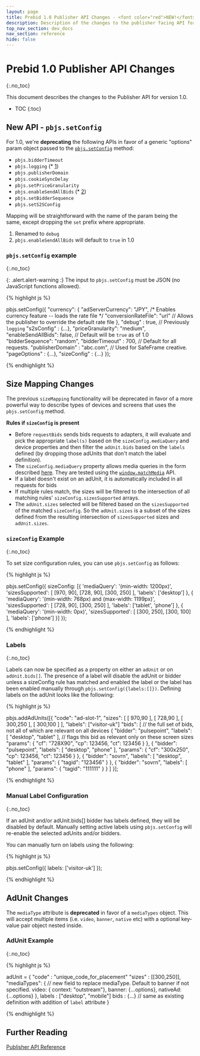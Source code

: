 ```yaml
---
layout: page
title: Prebid 1.0 Publisher API Changes - <font color="red">NEW!</font>
description: Description of the changes to the publisher facing API for Prebid 1.0
top_nav_section: dev_docs
nav_section: reference
hide: false
---
```


<div class="bs-docs-section" markdown="1">

# Prebid 1.0 Publisher API Changes
{:.no_toc}

This document describes the changes to the Publisher API for version 1.0.

* TOC
{:toc}

## New API - `pbjs.setConfig`

For 1.0, we're **deprecating** the following APIs in favor of a generic "options" param object passed to the [`pbjs.setConfig`]({{site.baseurl}}/dev-docs/publisher-api-reference.html#module_pbjs.setConfig) method:

- `pbjs.bidderTimeout`
- `pbjs.logging` (* [1](#options-footnotes))
- `pbjs.publisherDomain`
- `pbjs.cookieSyncDelay`
- `pbjs.setPriceGranularity`
- `pbjs.enableSendAllBids` (* [2](#options-footnotes))
- `pbjs.setBidderSequence`
- `pbjs.setS2SConfig`

Mapping will be straightforward with the name of the param being the same, except dropping the `set` prefix where appropriate.

<a name="options-footnotes" />

1. Renamed to `debug`
2. `pbjs.enableSendAllBids` will default to `true` in 1.0

### `pbjs.setConfig` example
{:.no_toc}

{: .alert.alert-warning :}
The input to `pbjs.setConfig` must be JSON (no JavaScript functions allowed).

{% highlight js %}

pbjs.setConfig({
    "currency": {
        "adServerCurrency": "JPY", /* Enables currency feature -- loads the rate file */
        "conversionRateFile": "url" // Allows the publisher to override the default rate file
    },
    "debug" : true, // Previously `logging`
    "s2sConfig" : {...},
    "priceGranularity": "medium",
    "enableSendAllBids": false, // Default will be `true` as of 1.0
    "bidderSequence": "random",
    "bidderTimeout" : 700,      // Default for all requests. 
    "publisherDomain" : "abc.com", // Used for SafeFrame creative. 
    "pageOptions" : {...},
    "sizeConfig" : {...}
});

{% endhighlight %}

## Size Mapping Changes 

The previous `sizeMapping` functionality will be deprecated in favor of a more powerful way to describe types of devices and screens that uses the `pbjs.setConfig` method.

**Rules if `sizeConfig` is present**

- Before `requestBids` sends bids requests to adapters, it will evaluate and pick the appropriate `label(s)` based on the `sizeConfig.mediaQuery` and device properties and then filter the `adUnit.bids` based on the `labels` defined (by dropping those adUnits that don't match the label definition).
 - The `sizeConfig.mediaQuery` property allows media queries in the form described [here](https://developer.mozilla.org/en-US/docs/Web/CSS/Media_Queries/Using_media_queries).  They are tested using the [`window.matchMedia`](https://developer.mozilla.org/en-US/docs/Web/API/Window/matchMedia) API.
- If a label doesn't exist on an adUnit, it is automatically included in all requests for bids
- If multiple rules match, the sizes will be filtered to the intersection of all matching rules' `sizeConfig.sizesSupported` arrays.  
- The `adUnit.sizes` selected will be filtered based on the `sizesSupported` of the matched `sizeConfig`. So the `adUnit.sizes` is a subset of the sizes defined from the resulting intersection of `sizesSupported` sizes and `adUnit.sizes`. 

### `sizeConfig` Example
{:.no_toc}

To set size configuration rules, you can use `pbjs.setConfig` as follows:

{% highlight js %}

pbjs.setConfig({
  sizeConfig: [{
    'mediaQuery': '(min-width: 1200px)',
    'sizesSupported': [
      [970, 90],
      [728, 90],
      [300, 250]
    ],
    'labels': ['desktop']
  }, {
    'mediaQuery': '(min-width: 768px) and (max-width: 1199px)',
    'sizesSupported': [
      [728, 90],
      [300, 250]
    ],
    'labels': ['tablet', 'phone']
  }, {
    'mediaQuery': '(min-width: 0px)',
    'sizesSupported': [
      [300, 250],
      [300, 100]
    ],
    'labels': ['phone']
  }]
});

{% endhighlight %}

### Labels
{:.no_toc}

Labels can now be specified as a property on either an `adUnit` or on `adUnit.bids[]`.  The presence of a label will disable the adUnit or bidder unless a sizeConfig rule has matched and enabled the label or the label has been enabled manually through `pbjs.setConfig({labels:[]})`.  Defining labels on the adUnit looks like the following:

{% highlight js %}

pbjs.addAdUnits([{
  "code": "ad-slot-1",
  "sizes": [ [ 970,90 ], [ 728,90 ], [ 300,250 ], [ 300,100 ] ],
  "labels": ["visitor-uk"] 
  "bids": [  // the full set of bids, not all of which are relevant on all devices
    {
      "bidder": "pulsepoint",
      "labels": [ "desktop", "tablet" ], // flags this bid as relevant only on these screen sizes
      "params": {
        "cf": "728X90",
        "cp": 123456,
        "ct": 123456
      }
    },
    {
      "bidder": "pulsepoint",
      "labels": [ "desktop", "phone" ],
      "params": {
        "cf": "300x250",
        "cp": 123456,
        "ct": 123456
      }
    },
    {
      "bidder": "sovrn",
      "labels": [ "desktop", "tablet" ],
      "params": {
        "tagid": "123456"
      }
    },
    {
      "bidder": "sovrn",
      "labels": [ "phone" ],
      "params": {
        "tagid": "111111"
      }
    }
  ]
}];

{% endhighlight %}

### Manual Label Configuration
{:.no_toc}

If an adUnit and/or adUnit.bids[] bidder has labels defined, they will be disabled by default.  Manually setting active labels using `pbjs.setConfig` will re-enable the selected adUnits and/or bidders.

You can manually turn on labels using the following:

{% highlight js %}

pbjs.setConfig({
  labels: ['visitor-uk']
});

{% endhighlight %}

## AdUnit Changes

The `mediaType` attribute is **deprecated** in favor of a `mediaTypes` object. This will accept multiple items (i.e. `video`, `banner`, `native` etc) with a optional key-value pair object nested inside.

### AdUnit Example
{:.no_toc}

{% highlight js %}

adUnit =
{
  "code" : "unique_code_for_placement"
  "sizes" : [[300,250]],
   "mediaTypes": {          // new field to replace mediaType. Default to banner if not specified. 
    video: { context: "outstream"},
    banner: {...options},
    nativeAd: {...options}
   },
  labels : ["desktop", "mobile"]
  bids : {...}  // same as existing definition with addition of `label` attribute
}

{% endhighlight %}

## Further Reading

[Publisher API Reference]({{site.baseurl}}/dev-docs/publisher-api-reference.html)
